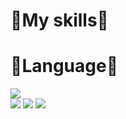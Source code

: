 <h1>📕My skills📕</h1>

<h1>🐤Language🐤</h1>
<img src="https://img.shields.io/badge/python-3776AB?style=flat&logo=python&logoColor=white">
<br>
<img src="https://img.shields.io/badge/html5-E34F26?style=flat&logo=html5&logoColor=white"> 
<img src="https://img.shields.io/badge/css-1572B6?style=flat&logo=css3&logoColor=white"> 
<img src="https://img.shields.io/badge/javascript-F7DF1E?style=flat&logo=javascript&logoColor=black"> 

